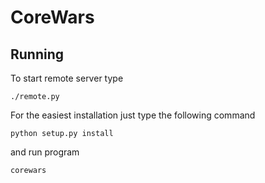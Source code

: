 # CoreWars

## Running
To start remote server type

	./remote.py

For the easiest installation just type the following command

	python setup.py install

and run program

	corewars
